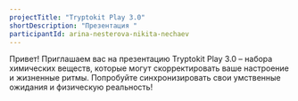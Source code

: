 ```yaml
---
projectTitle: "Tryptokit Play 3.0"
shortDescription: "Презентация "
participantId: arina-nesterova-nikita-nechaev
---
```


Привет! Приглашаем вас на презентацию Tryptokit Play 3.0 – набора химических веществ, которые могут скорректировать ваше настроение и жизненные ритмы. Попробуйте синхронизировать свои умственные ожидания и физическую реальность!
